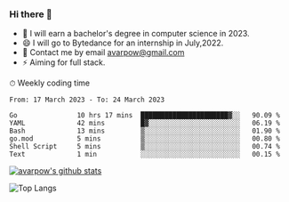 ### Hi there 👋
<!--I have been a GitHub member for [![Years Badge](https://badges.pufler.dev/years/avarpow)](https://badges.pufler.dev)-->
- 🌱 I will earn a bachelor's degree in computer science in 2023.
- 😄 I will go to Bytedance for an internship in July,2022.
- 💬 Contact me by email avarpow@gmail.com
- ⚡ Aiming for full stack.

<!--💻 Coding Activity Logging

[![Commits Badge](https://badges.pufler.dev/commits/weekly/avarpow)](https://badges.pufler.dev)-->

⏱ Weekly coding time
<!--START_SECTION:waka-->

```text
From: 17 March 2023 - To: 24 March 2023

Go               10 hrs 17 mins  ██████████████████████▓░░   90.09 %
YAML             42 mins         █▓░░░░░░░░░░░░░░░░░░░░░░░   06.19 %
Bash             13 mins         ▒░░░░░░░░░░░░░░░░░░░░░░░░   01.90 %
go.mod           5 mins          ▒░░░░░░░░░░░░░░░░░░░░░░░░   00.80 %
Shell Script     5 mins          ▒░░░░░░░░░░░░░░░░░░░░░░░░   00.74 %
Text             1 min           ░░░░░░░░░░░░░░░░░░░░░░░░░   00.15 %
```

<!--END_SECTION:waka-->

[![avarpow's github stats](https://github-readme-stats.vercel.app/api?username=avarpow&count_private=true&show_icons=true&hide=issues&hide_border=true)](https://github.com/anuraghazra/github-readme-stats)

![Top Langs](https://github-readme-stats.vercel.app/api/top-langs/?username=avarpow&layout=compact&hide_border=true) 
<!--[![avarpow's wakatime stats](https://github-readme-stats.vercel.app/api/wakatime?username=avarpow)](https://github.com/anuraghazra/github-readme-stats)-->
